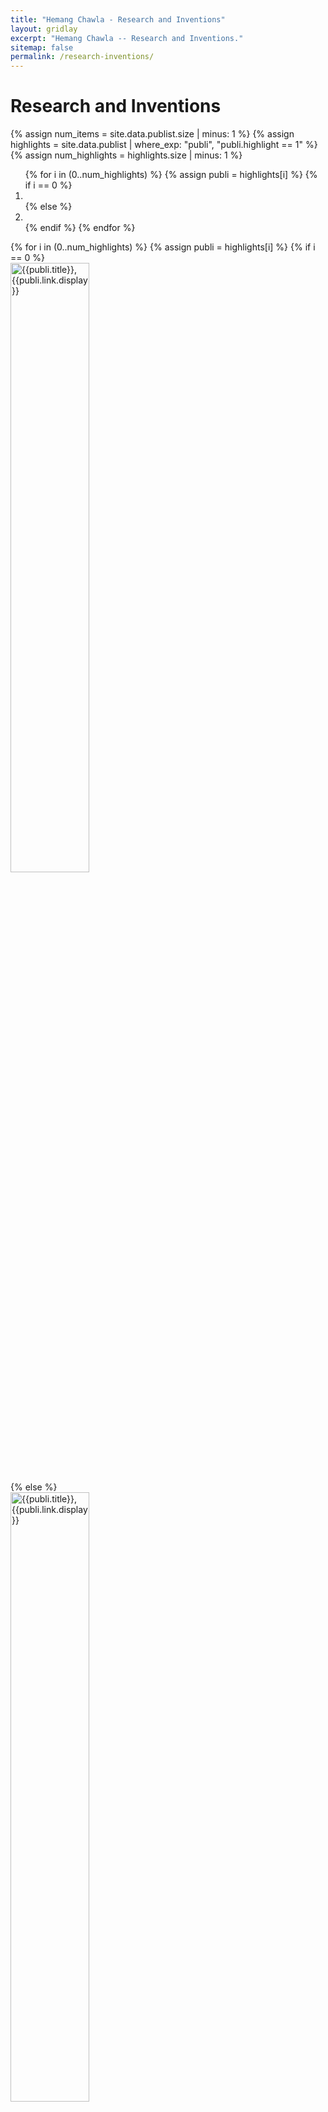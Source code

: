 ```yaml
---
title: "Hemang Chawla - Research and Inventions"
layout: gridlay
excerpt: "Hemang Chawla -- Research and Inventions."
sitemap: false
permalink: /research-inventions/
---
```

# Research and Inventions

{% assign num_items = site.data.publist.size | minus: 1 %}
{% assign highlights = site.data.publist | where_exp: "publi", "publi.highlight == 1" %}
{% assign num_highlights = highlights.size | minus: 1 %}

<div markdown="0" id="carousel" class="carousel slide" data-ride="carousel" data-interval="3000" data-pause="" >
    <!-- Menu -->
    <ol class="carousel-indicators">
      {% for i in (0..num_highlights) %}
        {% assign publi = highlights[i] %}
        {% if i == 0 %}
          <li data-target="#carousel" data-slide-to="{{i}}" class="active"></li>
        {% else %}
          <li data-target="#carousel" data-slide-to="{{i}}"></li>
        {% endif %}
      {% endfor %}
    </ol>
    <!-- Items -->
    <div class="carousel-inner" markdown="0">
      {% for i in (0..num_highlights) %}
        {% assign publi = highlights[i] %}
        {% if i == 0 %}
        <div class="item active">
          <img src="{{ site.url }}{{ site.baseurl }}/images/pubpic_same_size/{{ publi.image }}" height= "50%" alt= "{{publi.title}}, {{publi.link.display}}" class="img-responsive" style="float: center;" />
        </div>
        {% else %}
        <div class="item">
          <img src="{{ site.url }}{{ site.baseurl }}/images/pubpic_same_size/{{ publi.image }}" height= "50%" alt= "{{publi.title}}, {{publi.link.display}}" class="img-responsive" style="float: center;" />
        </div>
        {% endif %}
      {% endfor %}
    </div>
  <a class="left carousel-control" href="#carousel" role="button" data-slide="prev">
    <span class="glyphicon glyphicon-chevron-left" aria-hidden="true"></span>
    <span class="sr-only">Previous</span>
  </a>
  <a class="right carousel-control" href="#carousel" role="button" data-slide="next">
    <span class="glyphicon glyphicon-chevron-right" aria-hidden="true"></span>
    <span class="sr-only">Next</span>
  </a>
</div>

## Papers

{% for publi in site.data.publist %}

  <b>{{ publi.title }}</b> <br />
  {%- if publi.conf -%}<a href="{{ publi.conf.website}}">{{ publi.conf.name }}</a> {%- endif -%} <br />
  <em>{{ publi.authors }} </em> <br />
  {%- if publi.linksupp -%}[<a href="{{ publi.linksupp.url }}">{{ publi.linksupp.display }}</a>] {%- endif -%}
  {%- if publi.linkvideo -%}[<a href="{{ publi.linkvideo.url }}">{{ publi.linkvideo.display }}</a>] {%- endif -%}
  {%- if publi.linkopen -%}[<a href="{{ publi.linkopen.url }}">{{ publi.linkopen.display }}</a>] {%- endif -%} 
  {%- if publi.linkcode -%}[<a href="{{ publi.linkcode.url }}">{{ publi.linkcode.display }}</a>] {%- endif -%} 
  {%- if publi.linkpres -%}[<a href="{{ publi.linkpres.url }}">{{ publi.linkpres.display }}</a>]{%- endif -%}

{% endfor %}

## Patents

{% for patent in site.data.patentlist %}
  <b>{{patent.title}}</b> <br />
  <em>{{ patent.inventors }} </em> <br />
  {% if patent.pending != 1 %}  
  {%- if patent.published -%} Published: {{patent.published}} <br /> {%- endif -%}
  {%- if patent.granted -%} Granted: {{patent.granted}} <br /> {%- endif -%}
  {%- else -%}
  Pending
  {% endif %}
{% endfor %}


----
See more at [Google Scholar](https://scholar.google.ch/citations?user=_58RpMgAAAAJ), 
[Semantic Scholar](https://www.semanticscholar.org/author/Hemang-Chawla/102373287), 
[ResearchGate](https://www.researchgate.net/profile/Hemang-Chawla-2/research),
[Espacenet](https://worldwide.espacenet.com/patent/search?q=in%20%3D%20%22hemang%22%20AND%20in%20%3D%20%22chawla%22%20AND%20pd%20%3E%20%222020%22%20AND%20%28ia%20any%20%22NAVINFO%22%20OR%20ia%20any%20%22Europe%22%29&queryLang=en%3Ade%3Afr)

